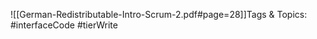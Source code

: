 
![[German-Redistributable-Intro-Scrum-2.pdf#page=28]]Tags & Topics:
   #interfaceCode
   #tierWrite
